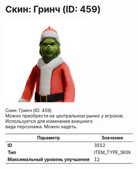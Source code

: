 # Скин: Гринч (ID: 459)

![Item Image](../img/3552.webp?raw=true)

Скин: Гринч (ID: 459)<br>Можно приобрести на центральном рынке у игроков.<br>Используется для изменения внешнего<br>вида персонажа. Можно надеть.


| Параметр | Значение |
|----------|----------|
| **ID** | 3552 |
| **Тип** | ITEM_TYPE_SKIN |
| **Максимальный уровень улучшения** | 12 |

